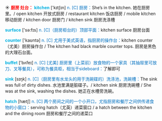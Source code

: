 ☀ <font color="red">**厨房 灶台：**</font>
<font color="sky blue">**kitchen**</font> ['kɪtʃɪn] 
<font color="#0070c0">n. [C] 厨房：</font>She’s in the kitchen. 她在厨房里。/ open kitchen 开放式厨房 / restaurant kitchen 饭店厨房 / mobile kitchen 移动厨房 / kitchen door 厨房门 / kitchen sink 厨房洗涤槽

<font color="sky blue">**surface**</font> ['sə:fɪs] 
<font color="#0070c0">n. [C]（厨房柜台的）顶部平面：</font>kitchen surface 厨房台面

<font color="sky blue">**counter**</font> ['kaʊntə] 
<font color="#0070c0">n. [C] 尤用于美式英语，指厨房的操作台：</font>kitchen counter（尤美）厨房操作台 / The kitchen had black marble counter tops. 厨房是黑色的大理石台面。

<font color="sky blue">**buffet**</font> ['bʌfeɪ] 
<font color="#0070c0">n. [C] [尤美] 厨房里（上菜前）放食物的一个家具（其抽屉里可放刀、叉等餐具），可称为餐具柜，相当于sideboard：</font>了解即可

<font color="sky blue">**sink**</font> [sɪŋk] 
<font color="#0070c0">n. [C]（厨房里有水龙头的用于洗碗碟的）洗涤池，洗碗槽：</font>The sink was full of dirty dishes. 水池里满是脏碟子。/ kitchen sink 厨房洗碗槽 / She was at the sink, washing the dishes. 她正在水槽旁洗碗。

<font color="sky blue">**hatch**</font> [hætʃ] 
<font color="#0070c0">n. [C] 两个房间之间的一个小开口，尤指厨房和餐厅之间供传递食物的小窗口：</font>serving hatch（尤英）递菜窗口 / a hatch between the kitchen and the dining room 厨房和餐厅之间的递菜口
